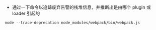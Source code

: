- 通过一下命令以追踪废弃告警的栈堆信息，并推断出是由哪个 plugin 或 loader 引起的
```Shell
node --trace-deprecation node_modules/webpack/bin/webpack.js
```
